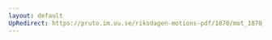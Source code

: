 ```yaml
---
layout: default
UpRedirect: https://pruto.im.uu.se/riksdagen-motions-pdf/1870/mot_1870__ak__171.pdf
---
```

